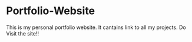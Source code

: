 # Portfolio-Website
This is my personal portfolio website. It cantains link to all my projects. Do Visit the site!!
